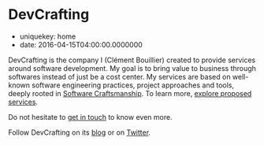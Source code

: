 DevCrafting
===========

- uniquekey: home
- date: 2016-04-15T04:00:00.0000000

DevCrafting is the company I (Clément Bouillier) created to provide services around software development. My goal is to bring value to business through softwares instead of just be a cost center. My services are based on well-known software engineering practices, project approaches and tools, deeply rooted in [Software Craftsmanship](http://manifesto.softwarecraftsmanship.org). To learn more, [explore proposed services](/en/services/).

Do not hesitate to [get in touch](/en/contact/) to know even more.

Follow DevCrafting on its [blog](/en/blog/) or on [Twitter](https://twitter.com/clem_bouillier).
